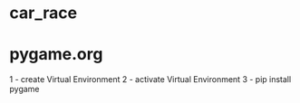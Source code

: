 # car_race

# pygame.org

1 - create Virtual Environment
2 - activate Virtual Environment
3 - pip install pygame

